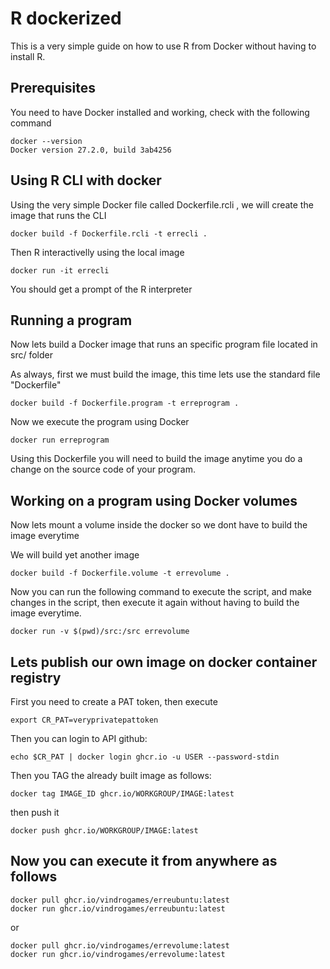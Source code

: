 # R dockerized

This is a very simple guide on how to use R from Docker without having to install R.

## Prerequisites

You need to have Docker installed and working, check with the following command

```
docker --version
Docker version 27.2.0, build 3ab4256
```

## Using R CLI with docker

Using the very simple Docker file called Dockerfile.rcli , we will create the image that runs the CLI

```
docker build -f Dockerfile.rcli -t errecli .
```

Then R interactivelly using the local image

```
docker run -it errecli
```

You should get a prompt of the R interpreter

## Running a program

Now lets build a Docker image that runs an specific program file located in src/ folder

As always, first we must build the image, this time lets use the standard file "Dockerfile"

```
docker build -f Dockerfile.program -t erreprogram .
```

Now we execute the program using Docker

```
docker run erreprogram
```

Using this Dockerfile you will need to build the image anytime you do a change on the source code of your program.

## Working on a program using Docker volumes

Now lets mount a volume inside the docker so we dont have to build the image everytime

We will build yet another image

```
docker build -f Dockerfile.volume -t errevolume .
```

Now you can run the following command to execute the script, and make changes in the script, then execute it again without having to build the image everytime.

```
docker run -v $(pwd)/src:/src errevolume
```

## Lets publish our own image on docker container registry

First you need to create a PAT token, then execute  
```
export CR_PAT=veryprivatepattoken  
```

Then you can login to API github:  
```
echo $CR_PAT | docker login ghcr.io -u USER --password-stdin  
```

Then you TAG the already built image as follows:  
```
docker tag IMAGE_ID ghcr.io/WORKGROUP/IMAGE:latest  
```

then push it  
```
docker push ghcr.io/WORKGROUP/IMAGE:latest  
```

## Now you can execute it from anywhere as follows

```
docker pull ghcr.io/vindrogames/erreubuntu:latest  
docker run ghcr.io/vindrogames/erreubuntu:latest  
```

or 
```
docker pull ghcr.io/vindrogames/errevolume:latest  
docker run ghcr.io/vindrogames/errevolume:latest  
```